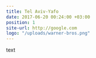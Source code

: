 ```yaml
---
title: Tel Aviv-Yafo
date: 2017-06-20 00:24:00 +03:00
position: 1
site-url: http://google.com
logo: "/uploads/warner-bros.png"
---
```


text
